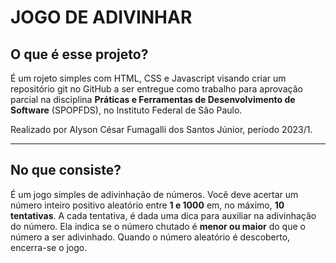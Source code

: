 # JOGO DE ADIVINHAR

## O que é esse projeto?

É um rojeto simples com HTML, CSS e Javascript visando criar um repositório git no GitHub a ser entregue como trabalho para aprovação parcial na disciplina **Práticas e Ferramentas de Desenvolvimento de Software** (SPOPFDS), no Instituto Federal de São Paulo.

Realizado por Alyson César Fumagalli dos Santos Júnior, período 2023/1.

***

## No que consiste?

É um jogo simples de adivinhação de números. Você deve acertar um número inteiro positivo aleatório entre **1 e 1000** em, no máximo, **10 tentativas**.
A cada tentativa, é dada uma dica para auxiliar na adivinhação do número. Ela indica se o número chutado é **menor ou maior** do que o número a ser adivinhado.
Quando o número aleatório é descoberto, encerra-se o jogo.